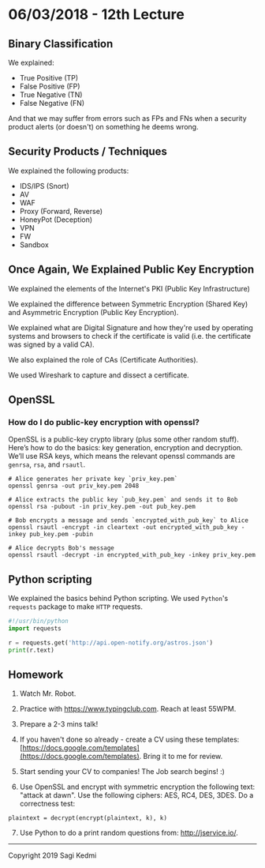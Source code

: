 # 06/03/2018 - 12th Lecture

## Binary Classification

We explained:

- True Positive (TP)
- False Positive (FP)
- True Negative (TN)
- False Negative (FN)

And that we may suffer from errors such as FPs and FNs when a security
product alerts (or doesn't) on something he deems wrong.

## Security Products / Techniques

We explained the following products:

- IDS/IPS (Snort)
- AV
- WAF
- Proxy (Forward, Reverse)
- HoneyPot (Deception)
- VPN
- FW
- Sandbox

## Once Again, We Explained Public Key Encryption

We explained the elements of the Internet's PKI (Public Key Infrastructure)

We explained the difference between Symmetric Encryption (Shared Key) and
Asymmetric Encryption (Public Key Encryption).

We explained what are Digital Signature and how they're used by operating systems
and browsers to check if the certificate is valid (i.e. the certificate was signed
by a valid CA).

We also explained the role of CAs (Certificate Authorities).

We used Wireshark to capture and dissect a certificate.

## OpenSSL

### How do I do public-key encryption with openssl?

OpenSSL is a public-key crypto library (plus some other random stuff).
Here’s how to do the basics: key generation, encryption and decryption.
We’ll use RSA keys, which means the relevant openssl commands are `genrsa`, `rsa`, and `rsautl`.

```
# Alice generates her private key `priv_key.pem`
openssl genrsa -out priv_key.pem 2048

# Alice extracts the public key `pub_key.pem` and sends it to Bob
openssl rsa -pubout -in priv_key.pem -out pub_key.pem

# Bob encrypts a message and sends `encrypted_with_pub_key` to Alice
openssl rsautl -encrypt -in cleartext -out encrypted_with_pub_key -inkey pub_key.pem -pubin

# Alice decrypts Bob's message
openssl rsautl -decrypt -in encrypted_with_pub_key -inkey priv_key.pem
```

## Python scripting

We explained the basics behind Python scripting. We used `Python`'s  `requests`
package to make `HTTP` requests.

```python
#!/usr/bin/python
import requests

r = requests.get('http://api.open-notify.org/astros.json')
print(r.text)
```

## Homework
1. Watch Mr. Robot.

2. Practice with https://www.typingclub.com. Reach at least 55WPM.

3. Prepare a 2-3 mins talk!

4. If you haven't done so already - create a CV using these templates: [https://docs.google.com/templates](https://docs.google.com/templates).
Bring it to me for review.

5. Start sending your CV to companies! The Job search begins! :)

6. Use OpenSSL and encrypt with symmetric encryption the following text: "attack at dawn".
Use the following ciphers: AES, RC4, DES, 3DES. Do a correctness test:

```
plaintext = decrypt(encrypt(plaintext, k), k)
```

7. Use Python to do a print random questions from: http://jservice.io/.

<hr>
Copyright 2019 Sagi Kedmi
